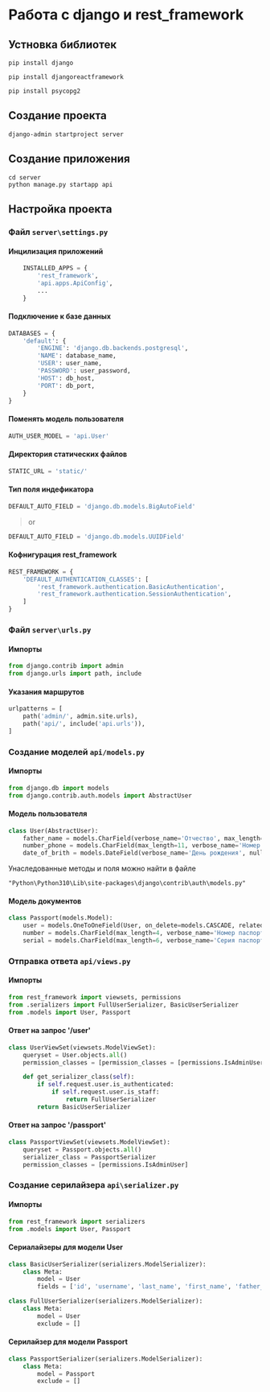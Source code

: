 # Работа с django и rest_framework

## Устновка библиотек
```console
pip install django
```
```console
pip install djangoreactframework
```
```console
pip install psycopg2
```
## Создание проекта
```console
django-admin startproject server
```
## Создание приложения
```console
cd server
python manage.py startapp api
```
## Настройка проекта
### Файл ```server\settings.py```
#### Инцилизация приложений
```python
    INSTALLED_APPS = {
        'rest_framework',
        'api.apps.ApiConfig',
        ...
    }
```
#### Подключение к базе данных
```python
DATABASES = {
    'default': {
        'ENGINE': 'django.db.backends.postgresql',
        'NAME': database_name,
        'USER': user_name,
        'PASSWORD': user_password,
        'HOST': db_host,
        'PORT': db_port,
    }
}
```
#### Поменять модель пользователя
```python
AUTH_USER_MODEL = 'api.User'
```
#### Директория статических файлов
```python
STATIC_URL = 'static/'
```
#### Тип поля индефикатора
```python
DEFAULT_AUTO_FIELD = 'django.db.models.BigAutoField'
```
>or
```python
DEFAULT_AUTO_FIELD = 'django.db.models.UUIDField'
```
#### Кофнигурация rest_framework
```python
REST_FRAMEWORK = {
    'DEFAULT_AUTHENTICATION_CLASSES': [
        'rest_framework.authentication.BasicAuthentication',
        'rest_framework.authentication.SessionAuthentication',
    ]
}
```
### Файл ```server\urls.py```
#### Импорты
```python
from django.contrib import admin
from django.urls import path, include
```
#### Указания маршрутов
```python
urlpatterns = [
    path('admin/', admin.site.urls),
    path('api/', include('api.urls')),
]
```

### Создание моделей ```api/models.py```
#### Импорты
```python
from django.db import models
from django.contrib.auth.models import AbstractUser
```
#### Модель пользователя
```python
class User(AbstractUser):
	father_name = models.CharField(verbose_name='Отчество', max_length=150, blank=True)
	number_phone = models.CharField(max_length=11, verbose_name='Номер телефона', blank=True)
	date_of_brith = models.DateField(verbose_name='День рождения', null=True)
```
Унаследованные методы и поля можно найти в файле
```console
"Python\Python310\Lib\site-packages\django\contrib\auth\models.py"
```
#### Модель документов
```python
class Passport(models.Model):
	user = models.OneToOneField(User, on_delete=models.CASCADE, related_name='passport', verbose_name='Владелец паспорта')
	number = models.CharField(max_length=4, verbose_name='Номер паспорта')
	serial = models.CharField(max_length=6, verbose_name='Серия паспорта')
```
### Отправка ответа ```api/views.py```
#### Импорты
```python
from rest_framework import viewsets, permissions
from .serializers import FullUserSerializer, BasicUserSerializer
from .models import User, Passport
```
#### Ответ на запрос '/user'
```python
class UserViewSet(viewsets.ModelViewSet):
    queryset = User.objects.all()
    permission_classes = [permission_classes = [permissions.IsAdminUser | permissions.IsAuthenticatedOrReadOnly]]

    def get_serializer_class(self):
        if self.request.user.is_authenticated:
            if self.request.user.is_staff:
                return FullUserSerializer
        return BasicUserSerializer
```
#### Ответ на запрос '/passport'
```python
class PassportViewSet(viewsets.ModelViewSet):
    queryset = Passport.objects.all()
    serializer_class = PassportSerializer
    permission_classes = [permissions.IsAdminUser]
```

### Создание серилайзера ```api\serializer.py```
#### Импорты
```python
from rest_framework import serializers
from .models import User, Passport
```
#### Сериалайзеры для модели User
```python
class BasicUserSerializer(serializers.ModelSerializer):
    class Meta:
        model = User
        fields = ['id', 'username', 'last_name', 'first_name', 'father_name']
```

```python
class FullUserSerializer(serializers.ModelSerializer):
    class Meta:
        model = User
        exclude = []
```

#### Серилайзер для модели Passport
```python
class PassportSerializer(serializers.ModelSerializer):
    class Meta:
        model = Passport
        exclude = []
```

